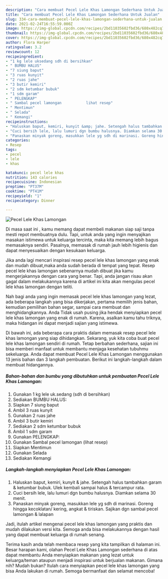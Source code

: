 ```yaml
---
description: "Cara membuat Pecel Lele Khas Lamongan Sederhana Untuk Jualan"
title: "Cara membuat Pecel Lele Khas Lamongan Sederhana Untuk Jualan"
slug: 334-cara-membuat-pecel-lele-khas-lamongan-sederhana-untuk-jualan
date: 2021-02-24T16:55:59.000Z
image: https://img-global.cpcdn.com/recipes/2bd11035602fbd36/680x482cq70/pecel-lele-khas-lamongan-foto-resep-utama.jpg
thumbnail: https://img-global.cpcdn.com/recipes/2bd11035602fbd36/680x482cq70/pecel-lele-khas-lamongan-foto-resep-utama.jpg
cover: https://img-global.cpcdn.com/recipes/2bd11035602fbd36/680x482cq70/pecel-lele-khas-lamongan-foto-resep-utama.jpg
author: Flora Harper
ratingvalue: 3.2
reviewcount: 12
recipeingredient:
- "1 kg lele uksedang sdh di bersihkan"
- " BUMBU HALUS"
- "7 siung baput"
- "3 ruas kunyit"
- "2 ruas jahe"
- "3 butir kemiri"
- "2 sdm ketumbar bubuk"
- "1 sdm garam"
- " PELENGKAP"
- " Sambal pecel lamongan           lihat resep"
- " Mentimun"
- " Selada"
- " Kemangi"
recipeinstructions:
- "Haluskan baput, kemiri, kunyit &amp; jahe. Setengah halus tambahkan garam &amp; ketumbar bubuk. Ulek kembali sampai halus &amp; tercampur rata."
- "Cuci bersih lele, lalu lumuri dgn bumbu halusnya. Diamkan selama 30 menit."
- "Panaskan minyak goreng, masukkan lele yg sdh di marinasi. Goreng hingga kecoklatan/ kering, angkat &amp; tiriskan. Sajikan dgn sambal pecel lamongan &amp; lalapan"
categories:
- Resep
tags:
- pecel
- lele
- khas

katakunci: pecel lele khas 
nutrition: 143 calories
recipecuisine: Indonesian
preptime: "PT37M"
cooktime: "PT41M"
recipeyield: "1"
recipecategory: Dinner

---
```



![Pecel Lele Khas Lamongan](https://img-global.cpcdn.com/recipes/2bd11035602fbd36/680x482cq70/pecel-lele-khas-lamongan-foto-resep-utama.jpg)

Di masa  saat ini , kamu memang dapat membeli makanan siap saji tanpa mesti repot membuatnya dulu. Tapi, untuk anda yang ingin menyajikan masakan istimewa untuk keluarga tercinta, maka kita memang lebih bagus memasaknya sendiri. Pasalnya, memasak di rumah jauh lebih higienis dan dapat menyesuaikan dengan kesukaan keluarga.

Jika anda lagi mencari inspirasi resep pecel lele khas lamongan yang enak dan mudah dibuat,maka anda sudah berada di tempat yang tepat. Resep pecel lele khas lamongan  sebenarnya mudah dibuat jika kamu mengerjakannya dengan cara yang benar. Tapi, anda jangan risau akan gagal dalam melakukannya 
karena di artikel ini kita akan mengulas pecel lele khas lamongan dengan teliti.  



Nah bagi anda yang ingin memasak pecel lele khas lamongan yang lezat, ada beberapa langkah yang bisa dikerjakan, pertama memilih jenis bahan, kemudian pemilihan bahan segar, sampai cara membuat dan menghidangkannya. Anda Tidak usah pusing jika hendak menyiapkan pecel lele khas lamongan yang enak di rumah. Karena, asalkan kamu  tahu triknya, maka hidangan ini dapat menjadi sajian yang istimewa.

Di bawah ini, ada beberapa cara praktis  dalam memasak resep pecel lele khas lamongan yang siap dihidangkan. Sekarang, yuk kita coba buat pecel lele khas lamongan sendiri di rumah. Tetap berbahan sederhana, sajian ini bisa memberi manfaat untuk membantu menjaga kesehatan tubuhmu sekeluarga. Anda dapat membuat Pecel Lele Khas Lamongan menggunakan 13 jenis bahan dan 3 langkah pembuatan. Berikut ini langkah-langkah dalam membuat hidangannya.

<!--inarticleads1-->

##### Bahan-bahan dan bumbu yang dibutuhkan untuk pembuatan Pecel Lele Khas Lamongan:

1. Gunakan 1 kg lele uk.sedang (sdh di bersihkan)
1. Sediakan  BUMBU HALUS:
1. Siapkan 7 siung baput
1. Ambil 3 ruas kunyit
1. Gunakan 2 ruas jahe
1. Ambil 3 butir kemiri
1. Sediakan 2 sdm ketumbar bubuk
1. Ambil 1 sdm garam
1. Gunakan  PELENGKAP:
1. Gunakan  Sambal pecel lamongan           (lihat resep)
1. Siapkan  Mentimun
1. Gunakan  Selada
1. Sediakan  Kemangi




<!--inarticleads2-->

##### Langkah-langkah menyiapkan Pecel Lele Khas Lamongan:

1. Haluskan baput, kemiri, kunyit &amp; jahe. Setengah halus tambahkan garam &amp; ketumbar bubuk. Ulek kembali sampai halus &amp; tercampur rata.
1. Cuci bersih lele, lalu lumuri dgn bumbu halusnya. Diamkan selama 30 menit.
1. Panaskan minyak goreng, masukkan lele yg sdh di marinasi. Goreng hingga kecoklatan/ kering, angkat &amp; tiriskan. Sajikan dgn sambal pecel lamongan &amp; lalapan




Jadi, itulah artikel mengenai  pecel lele khas lamongan  yang praktis dan mudah dilakukan versi kita. Semoga anda bisa melakukannya dengan hasil yang dapat membuat keluarga di rumah senang. 

Terima kasih anda telah membaca resep yang kita tampilkan di halaman ini. Besar harapan kami, olahan  Pecel Lele Khas Lamongan sederhana di atas dapat membantu Anda menyiapkan makanan yang lezat untuk keluarga/teman ataupun menjadi inspirasi untuk berjualan makanan. Gimana nih? Mudah bukan? Itulah cara menyiapkan pecel lele khas lamongan yang bisa Anda lakukan di rumah. Semoga bermanfaat dan selamat mencoba!

